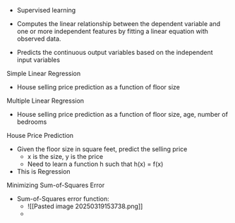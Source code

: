 - Supervised learning 

- Computes the linear relationship between the dependent variable and one or more independent features by fitting a linear equation with observed data. 
- Predicts the continuous output variables based on the independent input variables 

Simple Linear Regression 
- House selling price prediction as a function of floor size 

Multiple Linear Regression 
- House selling price prediction as a function of floor size, age, number of bedrooms 

House Price Prediction 
- Given the floor size in square feet, predict the selling price
	- x is the size, y is the price 
	- Need to learn a function h such that h(x) = f(x) 
- This is Regression 

Minimizing Sum-of-Squares Error 
- Sum-of-Squares error function:
	- ![[Pasted image 20250319153738.png]]
	- 